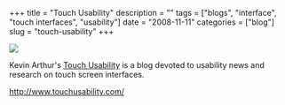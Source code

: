 +++
title = "Touch Usability"
description = ""
tags = ["blogs", "interface", "touch interfaces", "usability"]
date = "2008-11-11"
categories = ["blog"]
slug = "touch-usability"
+++



  <div class="notebook-screenshot"><a href="http://www.touchusability.com/"><img src="http://media.konigi.com/bluga/wt491a173c20da4.jpg"/></a></div><p>Kevin Arthur's <a href="http://www.touchusability.com/">Touch Usability</a> is a blog devoted to usability news and research on touch screen interfaces.</p>
    
  <a href="http://www.touchusability.com/">http://www.touchusability.com/</a>
